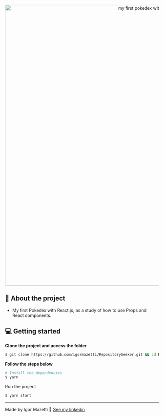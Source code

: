 <p align="center">
  <img alt="my first pokedex with react.js" src=".unknown.png" width="920" heigth="518" />

</p>

## 🚀 About the project

- My first Pokedex with React.js, as a study of how to use Props and React components.

## 💻 Getting started

**Clone the project and access the folder**

```bash
$ git clone https://github.com/igormazetti/RepositorySeeker.git && cd RepositorySeeker
```

**Follow the steps below**

```bash
# Install the dependencies
$ yarn
```

Run the project

```bash
$ yarn start
```

---

Made by Igor Mazetti 👋 [See my linkedin](https://www.linkedin.com/in/igormazetti/)
